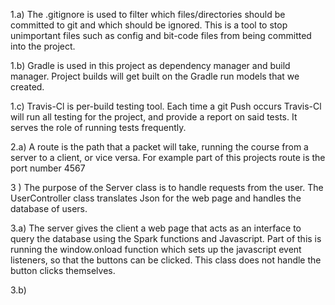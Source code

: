 1.a) The .gitignore is used to filter which files/directories should be committed to git and which should be ignored. This is a tool to stop unimportant files such as config and bit-code files from being committed into the project.

1.b) Gradle is used in this project as dependency manager and build manager. Project builds will get built on the Gradle run models that we created.

1.c) Travis-Cl is per-build testing tool. Each time a git Push occurs Travis-Cl will run all testing for the project, and provide a report on said tests. It serves the role of running tests frequently.


2.a) A route is the path that a packet will take, running the course from a server to a client, or vice versa. For example part of this projects route is the port number 4567


3 ) The purpose of the Server class is to handle requests from the user. The UserController class translates Json for the web page and handles the database of users.

3.a) The server gives the client a web page that acts as an interface to query the database using the Spark functions and Javascript. Part of this is running the window.onload function which sets up the javascript event listeners, so that the buttons can be clicked. This class does not handle the button clicks themselves.

3.b)
